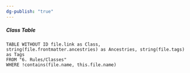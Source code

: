 ```yaml
---
dg-publish: "true"
---
```

##### Class Table
```dataview
TABLE WITHOUT ID file.link as Class, string(file.frontmatter.ancestries) as Ancestries, string(file.tags) as Tags
FROM "6. Rules/Classes"
WHERE !contains(file.name, this.file.name)
```